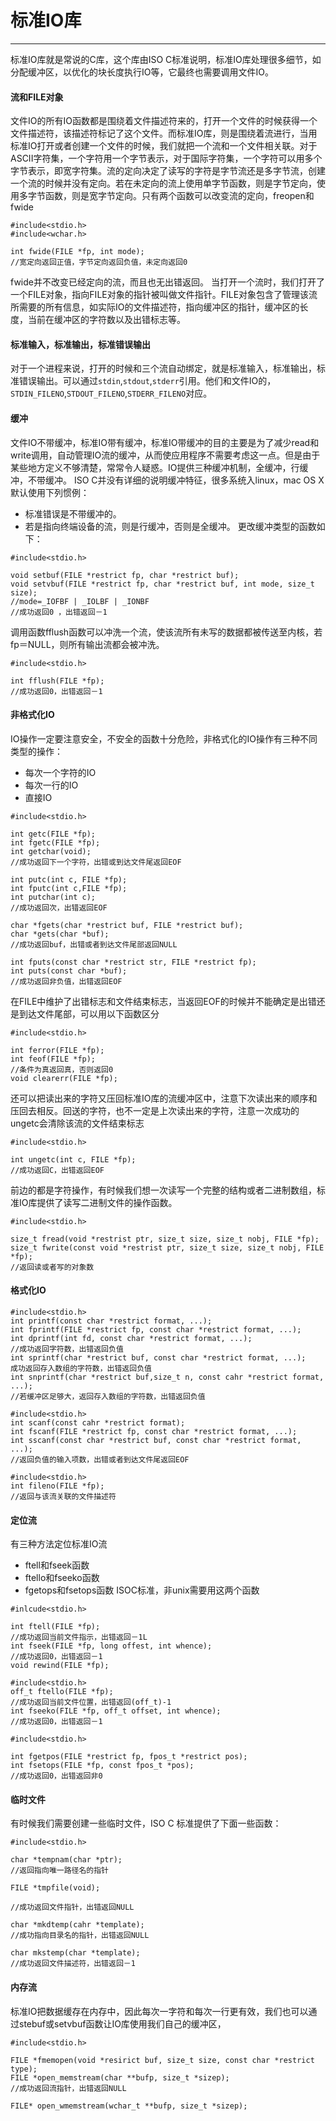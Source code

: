 # 标准IO库

---
标准IO库就是常说的C库，这个库由ISO C标准说明，标准IO库处理很多细节，如分配缓冲区，以优化的块长度执行IO等，它最终也需要调用文件IO。

#### 流和FILE对象
文件IO的所有IO函数都是围绕着文件描述符来的，打开一个文件的时候获得一个文件描述符，该描述符标记了这个文件。而标准IO库，则是围绕着流进行，当用标准IO打开或者创建一个文件的时候，我们就把一个流和一个文件相关联。对于ASCII字符集，一个字符用一个字节表示，对于国际字符集，一个字符可以用多个字节表示，即宽字符集。流的定向决定了读写的字符是字节流还是多字节流，创建一个流的时候并没有定向。若在未定向的流上使用单字节函数，则是字节定向，使用多字节函数，则是宽字节定向。只有两个函数可以改变流的定向，freopen和fwide
```
#include<stdio.h>
#include<wchar.h>

int fwide(FILE *fp, int mode);
//宽定向返回正值，字节定向返回负值，未定向返回0
```
fwide并不改变已经定向的流，而且也无出错返回。
当打开一个流时，我们打开了一个FILE对象，指向FILE对象的指针被叫做文件指针。FILE对象包含了管理该流所需要的所有信息，如实际IO的文件描述符，指向缓冲区的指针，缓冲区的长度，当前在缓冲区的字符数以及出错标志等。

#### 标准输入，标准输出，标准错误输出
对于一个进程来说，打开的时候和三个流自动绑定，就是标准输入，标准输出，标准错误输出。可以通过`stdin`,`stdout`,`stderr`引用。他们和文件IO的，`STDIN_FILENO`,`STDOUT_FILENO`,`STDERR_FILENO`对应。

#### 缓冲
文件IO不带缓冲，标准IO带有缓冲，标准IO带缓冲的目的主要是为了减少read和write调用，自动管理IO流的缓冲，从而使应用程序不需要考虑这一点。但是由于某些地方定义不够清楚，常常令人疑惑。IO提供三种缓冲机制，全缓冲，行缓冲，不带缓冲。
ISO C并没有详细的说明缓冲特征，很多系统入linux，mac OS X默认使用下列惯例：
- 标准错误是不带缓冲的。
- 若是指向终端设备的流，则是行缓冲，否则是全缓冲。
更改缓冲类型的函数如下：

```
#include<stdio.h>

void setbuf(FILE *restrict fp, char *restrict buf);
void setvbuf(FILE *restrict fp, char *restrict buf, int mode, size_t size);
//mode=_IOFBF | _IOLBF | _IONBF
//成功返回0 ，出错返回－1
```

调用函数fflush函数可以冲洗一个流，使该流所有未写的数据都被传送至内核，若fp＝NULL，则所有输出流都会被冲洗。

```
#include<stdio.h>

int fflush(FILE *fp);
//成功返回0，出错返回－1
```

#### 非格式化IO
IO操作一定要注意安全，不安全的函数十分危险，非格式化的IO操作有三种不同类型的操作：
- 每次一个字符的IO
- 每次一行的IO
- 直接IO

```
#include<stdio.h>

int getc(FILE *fp);
int fgetc(FILE *fp);
int getchar(void);
//成功返回下一个字符，出错或到达文件尾返回EOF

int putc(int c, FILE *fp);
int fputc(int c,FILE *fp);
int putchar(int c);
//成功返回次，出错返回EOF

char *fgets(char *restrict buf, FILE *restrict buf);
char *gets(char *buf);
//成功返回buf，出错或者到达文件尾部返回NULL

int fputs(const char *restrict str, FILE *restrict fp);
int puts(const char *buf);
//成功返回非负值，出错返回EOF
```

在FILE中维护了出错标志和文件结束标志，当返回EOF的时候并不能确定是出错还是到达文件尾部，可以用以下函数区分

```
#include<stdio.h>

int ferror(FILE *fp);
int feof(FILE *fp);
//条件为真返回真，否则返回0
void clearerr(FILE *fp);
```

还可以把读出来的字符又压回标准IO库的流缓冲区中，注意下次读出来的顺序和压回去相反。回送的字符，也不一定是上次读出来的字符，注意一次成功的ungetc会清除该流的文件结束标志

```
#include<stdio.h>

int ungetc(int c, FILE *fp);
//成功返回C，出错返回EOF
```
前边的都是字符操作，有时候我们想一次读写一个完整的结构或者二进制数组，标准IO库提供了读写二进制文件的操作函数。

```
#include<stdio.h>

size_t fread(void *restrist ptr, size_t size, size_t nobj, FILE *fp);
size_t fwrite(const void *restrist ptr, size_t size, size_t nobj, FILE *fp);
//返回读或者写的对象数
```

#### 格式化IO
```
#include<stdio.h>
int printf(const char *restrict format, ...);
int fprintf(FILE *restrict fp, const char *restrict format, ...);
int dprintf(int fd, const char *restrict format, ...);
//成功返回字符数，出错返回负值
int sprintf(char *restrict buf, const char *restrict format, ...);
成功返回存入数组的字符数，出错返回负值
int snprintf(char *restrict buf,size_t n, const cahr *restrict format, ...);
//若缓冲区足够大，返回存入数组的字符数，出错返回负值
```

```
#include<stdio.h>
int scanf(const cahr *restrict format);
int fscanf(FILE *restrict fp, const char *restrict format, ...);
int sscanf(const char *restrict buf, const char *restrict format, ...);
//返回负值的输入项数，出错或者到达文件尾返回EOF
```

```
#include<stdio.h>
int fileno(FILE *fp);
//返回与该流关联的文件描述符
```
#### 定位流

有三种方法定位标准IO流
- ftell和fseek函数
- ftello和fseeko函数
- fgetops和fsetops函数 ISOC标准，非unix需要用这两个函数

```
#inlcude<stdio.h>

int ftell(FILE *fp);
//成功返回当前文件指示，出错返回－1L
int fseek(FILE *fp, long offest, int whence);
//成功返回0，出错返回－1
void rewind(FILE *fp);
```

```
#include<stdio.h>
off_t ftello(FILE *fp);
//成功返回当前文件位置，出错返回(off_t)-1
int fseeko(FILE *fp, off_t offset, int whence);
//成功返回0，出错返回－1
```

```
#include<stdio.h>

int fgetpos(FILE *restrict fp, fpos_t *restrict pos);
int fsetops(FILE *fp, const fpos_t *pos);
//成功返回0，出错返回非0
```

#### 临时文件
有时候我们需要创建一些临时文件，ISO C 标准提供了下面一些函数：

```
#include<stdio.h>

char *tempnam(char *ptr);
//返回指向唯一路径名的指针

FILE *tmpfile(void);

//成功返回文件指针，出错返回NULL

char *mkdtemp(cahr *template);
//成功指向目录名的指针，出错返回NULL

char mkstemp(char *template);
//成功返回文件描述符，出错返回－1
```

#### 内存流
标准IO把数据缓存在内存中，因此每次一字符和每次一行更有效，我们也可以通过stebuf或setvbuf函数让IO库使用我们自己的缓冲区，

```
#include<stdio.h>

FILE *fmemopen(void *resirict buf, size_t size, const char *restrict type);
FILE *open_memstream(char **bufp, size_t *sizep);
//成功返回流指针，出错返回NULL

FILE* open_wmemstream(wchar_t **bufp, size_t *sizep);
```








